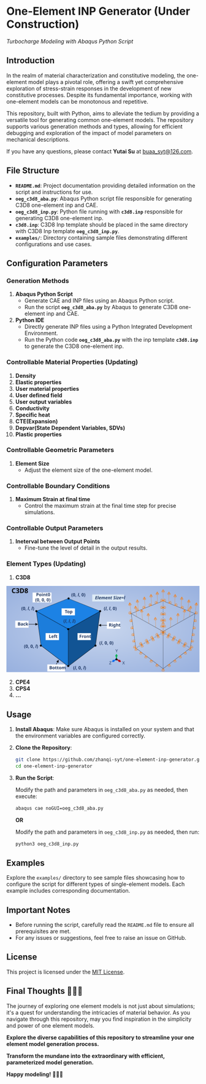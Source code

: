 # One-Element INP Generator (Under Construction)
*Turbocharge Modeling with Abaqus Python Script*

## Introduction

In the realm of material characterization and constitutive modeling, the one-element model plays a pivotal role, offering a swift yet comprehensive exploration of stress-strain responses in the development of new constitutive processes. Despite its fundamental importance, working with one-element models can be monotonous and repetitive.

This repository, built with Python, aims to alleviate the tedium by providing a versatile tool for generating common one-element models. The repository supports various generation methods and types, allowing for efficient debugging and exploration of the impact of model parameters on mechanical descriptions.

If you have any questions, please contact **Yutai Su** at [buaa_syt@126.com](mailto:buaa_syt@126.com).

## File Structure

- **`README.md`**: Project documentation providing detailed information on the script and instructions for use.
- **`oeg_c3d8_aba.py`**: Abaqus Python script file responsible for generating C3D8 one-element inp and CAE.
- **`oeg_c3d8_inp.py`**: Python file running with **`c3d8.inp`** responsible for generating C3D8 one-element inp.
- **`c3d8.inp`**: C3D8 Inp template should be placed in the same directory with C3D8 Inp template **`oeg_c3d8_inp.py`**.
- **`examples/`**: Directory containing sample files demonstrating different configurations and use cases.

## Configuration Parameters

### Generation Methods
1. **Abaqus Python Script**
   - Generate CAE and INP files using an Abaqus Python script.
   - Run the script **`oeg_c3d8_aba.py`** by Abaqus to generate C3D8 one-element inp and CAE.
2. **Python IDE**
   - Directly generate INP files using a Python Integrated Development Environment.
   - Run the Python code **`oeg_c3d8_aba.py`** with the inp template **`c3d8.inp`** to generate the C3D8 one-element inp.

### Controllable Material Properties (Updating)
1. **Density**
2. **Elastic properties**
3. **User material properties**
4. **User defined field**
5. **User output variables**
6. **Conductivity**
7. **Specific heat**
8. **CTE(Expansion)**
9. **Depvar(State Dependent Variables, SDVs)**
10. **Plastic properties**

### Controllable Geometric Parameters
1. **Element Size**
   - Adjust the element size of the one-element model.

### Controllable Boundary Conditions
1. **Maximum Strain at final time**
   - Control the maximum strain at the final time step for precise simulations.

### Controllable Output Parameters
1. **Ineterval between Output Points**
   - Fine-tune the level of detail in the output results.

### Element Types (Updating)
1. **C3D8**

![c3d8](./pics/c3d8.svg)

2. **CPE4**
3. **CPS4**
4. **...**

## Usage

1. **Install Abaqus**: Make sure Abaqus is installed on your system and that the environment variables are configured correctly.

2. **Clone the Repository**:

    ```bash
    git clone https://github.com/zhanqi-syt/one-element-inp-generator.git
    cd one-element-inp-generator
    ```

3. **Run the Script**:

    Modify the path and parameters in `oeg_c3d8_aba.py` as needed, then execute:

    ```bash
    abaqus cae noGUI=oeg_c3d8_aba.py
    ```

   **OR**
   
    Modify the path and parameters in `oeg_c3d8_inp.py` as needed, then run:

    ```bash
    python3 oeg_c3d8_inp.py
    ```

## Examples

Explore the `examples/` directory to see sample files showcasing how to configure the script for different types of single-element models. Each example includes corresponding documentation.

## Important Notes

- Before running the script, carefully read the `README.md` file to ensure all prerequisites are met.
- For any issues or suggestions, feel free to raise an issue on GitHub.

## License

This project is licensed under the [MIT License](LICENSE).

## Final Thoughts 🚀🚀🚀
  
The journey of exploring one element models is not just about simulations; it's a quest for understanding the intricacies of material behavior. As you navigate through this repository, may you find inspiration in the simplicity and power of one element models.

**Explore the diverse capabilities of this repository to streamline your one element model generation process.**

**Transform the mundane into the extraordinary with efficient, parameterized model generation.**

**Happy modeling!** 🚀🚀🚀
